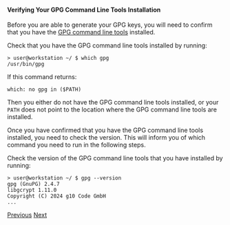 #### Verifying Your GPG Command Line Tools Installation

Before you are able to generate your GPG keys, you will need to confirm that you have the [GPG command line tools](https://www.gnupg.org/download/) installed.

Check that you have the GPG command line tools installed by running:

```shell
> user@workstation ~/ $ which gpg
/usr/bin/gpg
```

If this command returns:

```
which: no gpg in ($PATH)
```

Then you either do not have the GPG command line tools installed, or your `PATH` does not point to the location where the GPG command line tools are installed.

Once you have confirmed that you have the GPG command line tools installed, you need to check the version. This will inform you of which command you need to run in the following steps.

Check the version of the GPG command line tools that you have installed by running:

```shell
> user@workstation ~/ $ gpg --version
gpg (GnuPG) 2.4.7
libgcrypt 1.11.0
Copyright (C) 2024 g10 Code GmbH
...
```

<div>
  <a href="README.md">Previous</a>
  <a href="generating-new-gpg-keys.md">Next</a>
</div>